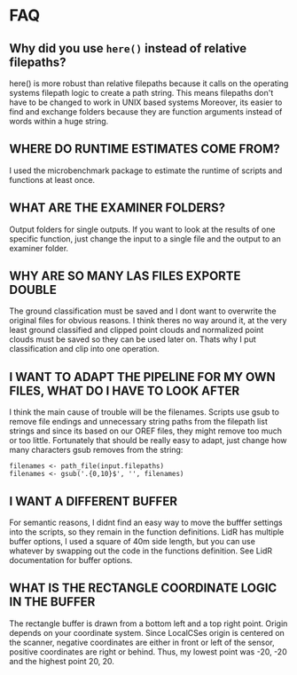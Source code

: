 # FAQ
## Why did you use ```here()``` instead of relative filepaths? 
here() is more robust than relative filepaths because it calls on the operating systems filepath logic to create a path string. This means filepaths don't have to be changed to work in UNIX based systems
Moreover, its easier to find and exchange folders because they are function arguments instead of words within a huge string.

## WHERE DO RUNTIME ESTIMATES COME FROM?
I used the microbenchmark package to estimate the runtime of  scripts and functions at least once.

## WHAT ARE THE EXAMINER FOLDERS?
Output folders for single outputs. If you want to look at the results of one specific function, just change the input to a single file and the output to an examiner folder. 

## WHY ARE SO MANY LAS FILES EXPORTE DOUBLE
The ground classification must be saved and I dont want to overwrite the original files for obvious reasons. I think theres no way around it, at the very least ground classified and clipped point clouds and normalized point clouds must be saved so they can be used later on. Thats why I put classification and clip into one operation. 

## I WANT TO ADAPT THE PIPELINE FOR MY OWN FILES, WHAT DO I HAVE TO LOOK AFTER
I think the main cause of trouble will be the filenames. Scripts use gsub to remove file endings and unnecessary string paths from the filepath list strings and since its based on our OREF files, they might remove too much or too little. Fortunately that should be really easy to adapt, just change how many characters gsub removes from the string: 
```
filenames <- path_file(input.filepaths)
filenames <- gsub('.{0,10}$', '', filenames)
```

## I WANT A DIFFERENT BUFFER
For semantic reasons, I didnt find an easy way to move the bufffer settings into the scripts, so they remain in the function definitions. LidR has multiple buffer options, I used a square of 40m side length, but you can use
whatever by swapping out the code in the functions definition. See LidR documentation for buffer options. 

## WHAT IS THE RECTANGLE COORDINATE LOGIC IN THE BUFFER
The rectangle buffer is drawn from a bottom left and a top right point. Origin depends on your coordinate system. Since LocalCSes origin is centered on the scanner, negative coordinates are either in front or left of the sensor, positive coordinates are right or behind. Thus, my lowest point was -20, -20 and the highest point 20, 20.
